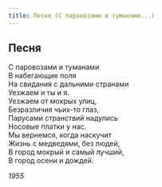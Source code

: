 ```yaml
---
title: Песня (С паравозами и туманами...)
---
```

## Песня

С паровозами и туманами  
В набегающие поля  
На свидания с дальними странами  
Уезжаем и ты и я.  
Уезжаем от мокрых улиц,  
Безразличия чьих-то глаз,  
Парусами странствий надулись  
Носовые платки у нас.  
Мы вернемся, когда наскучит  
Жизнь с медведями, без людей,  
В город мокрый и самый лучший,  
В город осени и дождей.

*1955*